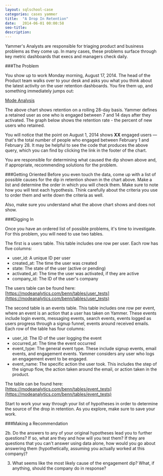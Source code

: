 ```yaml
---
layout: sqlschool-case
categories: cases yammer
title:  "A Drop In Retention"
date:   2014-06-01 00:00:58
seo-title: 
description: 
---
```


Yammer's Analysts are responsible for triaging product and business problems as they come up. In many cases, these problems surface through key metric dashboards that execs and managers check daily.

###The Problem

You show up to work Monday morning, August 17, 2014. The head of the Product team walks over to your desk and asks you what you think about the latest activity on the user retention dashboards. You fire them up, and something immediately jumps out:

<a href="https://modeanalytics.com/benn/reports/f34ca3417b4e/embed" class="mode-embed">Mode Analysis</a><script src="https://modeanalytics.com/embed/embed.js"></script>

The above chart shows retention on a rolling 28-day basis. Yammer defines a retained user as one who is engaged between 7 and 14 days after they activated. The graph below shows the retention rate - the percent of new users who retained.

You will notice that the point on August 1, 2014 shows **XX** engaged users — that's the total number of people who engaged between February 1 and February 28. It may be helpful to see the code that produces the above query, which you can find by clicking the link in the footer of the chart.

You are responsible for determining what caused the dip shown above and, if appropriate, recommending solutions for the problem.

###Getting Oriented
Before you even touch the data, come up with a list of possible causes for the dip in retention shown in the chart above. Make a list and determine the order in which you will check them. Make sure to note how you will test each hypothesis. Think carefully about the criteria you use to order them and write down the criteria as well.

Also, make sure you understand what the above chart shows and does not show.

###Digging In

Once you have an ordered list of possible problems, it's time to investigate. For this problem, you will need to use two tables.

The first is a users table. This table includes one row per user. Each row has five columns:

* user_id: A unique ID per user
* created_at: The time the user was created
* state: The state of the user (active or pending)
* activated_at: The time the user was activated, if they are active
* company_id: The ID of the user's company

The users table can be found here: [https://modeanalytics.com/benn/tables/user_tests](https://modeanalytics.com/benn/tables/user_tests)

The second table is an events table. This table includes one row per event, where an event is an action that a user has taken on Yammer. These events include login events, messaging events, search events, events logged as users progress through a signup funnel, events around received emails. Each row of the table has four columns:

* user_id: The ID of the user logging the event
* occurred_at: The time the event occurred
* event_type: The general event type. These include signup events, email events, and engagement events. Yammer considers any user who logs an engagement event to be engaged.
* event_name: The specific action the user took. This includes the step of the signup flow, the action taken around the email, or action taken in the product. 

The table can be found here: [https://modeanalytics.com/benn/tables/event_tests](https://modeanalytics.com/benn/tables/event_tests)

Start to work your way through your list of hypotheses in order to determine the source of the drop in retention. As you explore, make sure to save your work.

###Making a Recommendation

2b. Do the answers to any of your original hypotheses lead you to further questions? If so, what are they and how will you test them? If they are questions that you can't answer using data alone, how would you go about answering them (hypothetically, assuming you actually worked at this company)?

3. What seems like the most likely cause of the engagement dip? What, if anything, should the company do in response?


